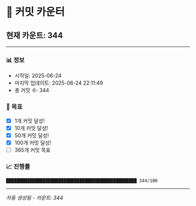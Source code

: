 # 🔢 커밋 카운터

## 현재 카운트: 344

---

### 📊 정보
- 시작일: 2025-06-24
- 마지막 업데이트: 2025-06-24 22:11:49
- 총 커밋 수: 344

### 🎯 목표
- [x] 1개 커밋 달성!
- [x] 10개 커밋 달성!
- [x] 50개 커밋 달성!
- [x] 100개 커밋 달성!
- [ ] 365개 커밋 목표

### 📈 진행률
```
██████████████████████████████████████████████████ 344/100
```

---
*자동 생성됨 - 카운트: 344*
